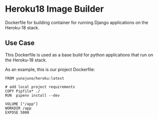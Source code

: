 # Heroku18 Image Builder

Dockerfile for building container for running Django applications on the
Heroku-18 stack.

## Use Case

This Dockerfile is used as a base build for python applications that run
on the Heroku-18 stack.

As an example, this is our project Dockerfile:

```
FROM yunojuno/heroku:latest

# add local project requirements
COPY Pipfile* ./
RUN  pipenv install --dev

VOLUME ["/app"]
WORKDIR /app
EXPOSE 5000

```
